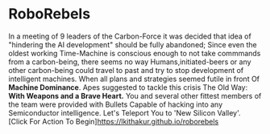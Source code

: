 # RoboRebels
In a meeting of 9 leaders of the Carbon-Force it was decided that idea of "hindering the AI development" should be fully abandoned;
Since even the oldest working Time-Machine is conscious enough to not take commmands from a carbon-being,
there seems no way Humans,initiated-beers or any other carbon-being could travel to past and try to stop development of intelligent machines.
When all plans and strategies seemed futile in front Of **Machine Dominance**.
Apes suggested to tackle this crisis  The Old Way: **With Weapons and a Brave Heart.**
You and several other fittest members of the team were provided with Bullets Capable of hacking into any Semiconductor intelligence.
Let's Teleport You to 'New Silicon Valley'.  
[Click For Action To Begin]https://lkithakur.github.io/roborebels
